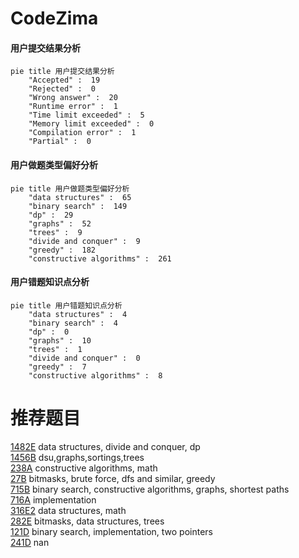# CodeZima

<!-- tabs:start -->



#### **用户提交结果分析**

```mermaid
pie title 用户提交结果分析
    "Accepted" :  19
    "Rejected" :  0
    "Wrong answer" :  20
    "Runtime error" :  1
    "Time limit exceeded" :  5
    "Memory limit exceeded" :  0
    "Compilation error" :  1
    "Partial" :  0
```

#### **用户做题类型偏好分析**

```mermaid
pie title 用户做题类型偏好分析
    "data structures" :  65
    "binary search" :  149
    "dp" :  29
    "graphs" :  52
    "trees" :  9
    "divide and conquer" :  9
    "greedy" :  182
    "constructive algorithms" :  261
```
#### **用户错题知识点分析**

```mermaid
pie title 用户错题知识点分析
    "data structures" :  4
    "binary search" :  4
    "dp" :  0
    "graphs" :  10
    "trees" :  1
    "divide and conquer" :  0
    "greedy" :  7
    "constructive algorithms" :  8
```



<!-- tabs:end -->
# 推荐题目
[1482E](https://codeforces.com/contest/1482/problem/E)		data structures,
                        divide and conquer,
                        dp		  
[1456B](https://codeforces.com/contest/1456/problem/B)		dsu,graphs,sortings,trees		  
[238A](https://codeforces.com/contest/238/problem/A)		constructive algorithms,
                        math		  
[27B](https://codeforces.com/contest/27/problem/B)		bitmasks,
                        brute force,
                        dfs and similar,
                        greedy		  
[715B](https://codeforces.com/contest/715/problem/B)		binary search,
                        constructive algorithms,
                        graphs,
                        shortest paths		  
[716A](https://codeforces.com/contest/716/problem/A)		implementation		  
[316E2](https://codeforces.com/contest/316E/problem/2)		data structures,
                        math		  
[282E](https://codeforces.com/contest/282/problem/E)		bitmasks,
                        data structures,
                        trees		  
[121D](https://codeforces.com/contest/121/problem/D)		binary search,
                        implementation,
                        two pointers		  
[241D](https://codeforces.com/contest/241/problem/D)		nan		  
